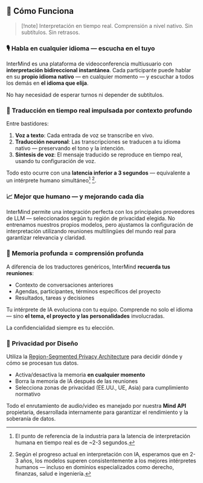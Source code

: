 ## 🔧 Cómo Funciona

> [!note] Interpretación en tiempo real. Comprensión a nivel nativo. Sin subtítulos. Sin retrasos.

### 🎙 Habla en cualquier idioma — escucha en el tuyo

InterMind es una plataforma de videoconferencia multiusuario con **interpretación bidireccional instantánea**.
Cada participante puede hablar en su **propio idioma nativo** — en cualquier momento — y escuchar a todos los demás en **el idioma que elija**.

No hay necesidad de esperar turnos ni depender de subtítulos.

### 🧠 Traducción en tiempo real impulsada por contexto profundo

Entre bastidores:

1. **Voz a texto**: Cada entrada de voz se transcribe en vivo.
2. **Traducción neuronal**: Las transcripciones se traducen a tu idioma nativo — preservando el tono y la intención.
3. **Síntesis de voz**: El mensaje traducido se reproduce en tiempo real, usando tu configuración de voz.

Todo esto ocurre con una **latencia inferior a 3 segundos** — equivalente a un intérprete humano simultáneo[^1] [^2].

[^1]: El punto de referencia de la industria para la latencia de interpretación humana en tiempo real es de \~2-3 segundos.

[^2]: Según el progreso actual en interpretación con IA, esperamos que en 2-3 años, los modelos superen consistentemente a los mejores intérpretes humanos — incluso en dominios especializados como derecho, finanzas, salud e ingeniería.

### 📈 Mejor que humano — y mejorando cada día

InterMind permite una integración perfecta con los principales proveedores de LLM — seleccionados según tu región de privacidad elegida.
No entrenamos nuestros propios modelos, pero ajustamos la configuración de interpretación utilizando reuniones multilingües del mundo real para garantizar relevancia y claridad.

### 🧩 Memoria profunda = comprensión profunda

A diferencia de los traductores genéricos, InterMind **recuerda tus reuniones**:

- Contexto de conversaciones anteriores
- Agendas, participantes, términos específicos del proyecto
- Resultados, tareas y decisiones

Tu intérprete de IA evoluciona con tu equipo. Comprende no solo el idioma — sino **el tema, el proyecto y las personalidades** involucradas.

La confidencialidad siempre es tu elección.

### 🔐 Privacidad por Diseño

Utiliza la [Region-Segmented Privacy Architecture](privacy-architecture) para decidir dónde y cómo se procesan tus datos.

- Activa/desactiva la memoria **en cualquier momento**
- Borra la memoria de IA después de las reuniones
- Selecciona zonas de privacidad (EE.UU., UE, Asia) para cumplimiento normativo

Todo el enrutamiento de audio/video es manejado por nuestra **Mind API** propietaria, desarrollada internamente para garantizar el rendimiento y la soberanía de datos.
